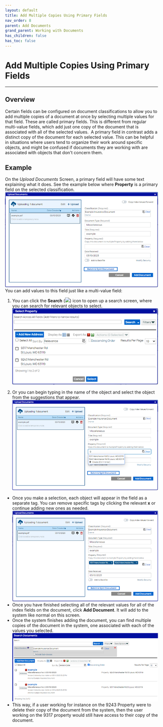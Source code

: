 ```yaml
---
layout: default
title: Add Multiple Copies Using Primary Fields
nav_order: 8
parent: Add Documents
grand_parent: Working with Documents
has_children: false
has_toc: false
---
```

# Add Multiple Copies Using Primary Fields
---
## Overview
Certain fields can be configured on document classifications to allow you to add multiple copies of a document at once by selecting multiple values for that field. These are called primary fields. This is different from regular multi-value fields, which add just one copy of the document that is associated with all of the selected values.  A primary field in contrast adds a distinct copy of the document for each selected value. This can be helpful in situations where users tend to organize their work around specific objects, and might be confused if documents they are working with are associated with objects that don't concern them.
## Example
On the _Upload Documents_ Screen, a primary field will have some text explaining what it does. See the example below where **Property** is a primary field on the selected classification.
![](/assets/images/primary-field-example.png)
You can add values to this field just like a multi-value field: 

1. You can click the **Search** (![](https://qaprod.qflow.com/QAction_help//assets/images/images/Icons/search-icon.png)) icon to open up a search screen, where you can search for relevant objects to select.  
![](/assets/images/primary-field-search.png)

2. Or you can begin typing in the name of the object and select the object from the suggestions that appear.     
![](/assets/images/primary-field-suggestion.png)
* Once you make a selection, each object will appear in the field as a separate tag. You can remove specific tags by clicking the relevant **x** or continue adding new ones as needed. 
![](/assets/images/primary-field-selections.png)
* Once you have finished selecting all of the relevant values for all of the index fields on the document, click **Add Document**. It will add to the system like normal on this screen.
* Once the system finishes adding the document, you can find multiple copies of the document in the system, one associated with each of the values you selected.
![](/assets/images/primary-field-search-results.png)
* This way, if a user working for instance on the 9243 Property were to delete their copy of the document from the system, then the user working on the 9317 property would still have access to their copy of the document.